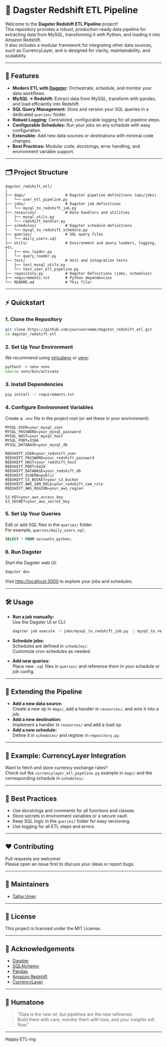 # 🚀 Dagster Redshift ETL Pipeline

Welcome to the **Dagster Redshift ETL Pipeline** project!  
This repository provides a robust, production-ready data pipeline for extracting data from MySQL, transforming it with Python, and loading it into Amazon Redshift.  
It also includes a modular framework for integrating other data sources, such as CurrencyLayer, and is designed for clarity, maintainability, and scalability.

---

## 🌟 Features

- **Modern ETL with [Dagster](https://dagster.io/):** Orchestrate, schedule, and monitor your data workflows.
- **MySQL → Redshift:** Extract data from MySQL, transform with pandas, and load efficiently into Redshift.
- **SQL Query Management:** Store and version your SQL queries in a dedicated `queries/` folder.
- **Robust Logging:** Centralized, configurable logging for all pipeline steps.
- **Configurable Schedules:** Run your jobs on any schedule with easy configuration.
- **Extensible:** Add new data sources or destinations with minimal code changes.
- **Best Practices:** Modular code, docstrings, error handling, and environment variable support.

---

## 🗂️ Project Structure

```
dagster_redshift_etl/
│
├── dags/                  # Dagster pipeline definitions (ops/jobs)
│   └── user_etl_pipeline.py
├── jobs/                  # Dagster job definitions
│   └── mysql_to_redshift_job.py
├── resources/             # Data handlers and utilities
│   ├── mysql_utils.py
│   └── redshift_handler.py
├── schedules/             # Dagster schedule definitions
│   └── mysql_to_redshift_schedule.py
├── queries/               # SQL query files
│   └── daily_users.sql
├── utils/                 # Environment and query loaders, logging, etc.
│   ├── env_loader.py
│   └── query_loader.py
├── test/                  # Unit and integration tests
│   ├── test_mysql_utils.py
│   └── test_user_etl_pipeline.py
├── repository.py          # Dagster Definitions (jobs, schedules)
├── requirements.txt       # Python dependencies
└── README.md              # This file!
```

---

## ⚡ Quickstart

### 1. **Clone the Repository**

```sh
git clone https://github.com/yourusername/dagster_redshift_etl.git
cd dagster_redshift_etl
```

### 2. **Set Up Your Environment**

We recommend using [virtualenv](https://virtualenv.pypa.io/) or [venv](https://docs.python.org/3/library/venv.html):

```sh
python3 -m venv venv
source venv/bin/activate
```

### 3. **Install Dependencies**

```sh
pip install -r requirements.txt
```

### 4. **Configure Environment Variables**

Create a `.env` file in the project root (or set these in your environment):

```
MYSQL_USER=your_mysql_user
MYSQL_PASSWORD=your_mysql_password
MYSQL_HOST=your_mysql_host
MYSQL_PORT=3306
MYSQL_DATABASE=your_mysql_db

REDSHIFT_USER=your_redshift_user
REDSHIFT_PASSWORD=your_redshift_password
REDSHIFT_HOST=your_redshift_host
REDSHIFT_PORT=5439
REDSHIFT_DATABASE=your_redshift_db
REDSHIFT_SCHEMA=public
REDSHIFT_S3_BUCKET=your_s3_bucket
REDSHIFT_AWS_IAM_ROLE=your_redshift_iam_role
REDSHIFT_AWS_REGION=your_aws_region

S3_KEY=your_aws_access_key
S3_SECRET=your_aws_secret_key
```

### 5. **Set Up Your Queries**

Edit or add SQL files in the `queries/` folder.  
For example, `queries/daily_users.sql`:

```sql
SELECT * FROM accounts_python;
```

### 6. **Run Dagster**

Start the Dagster web UI:

```sh
dagster dev
```

Visit [http://localhost:3000](http://localhost:3000) to explore your jobs and schedules.

---

## 🛠️ Usage

- **Run a job manually:**  
  Use the Dagster UI or CLI:
  ```sh
  dagster job execute -f jobs/mysql_to_redshift_job.py -j mysql_to_redshift_job
  ```

- **Schedule jobs:**  
  Schedules are defined in `schedules/`.  
  Customize cron schedules as needed.

- **Add new queries:**  
  Place new `.sql` files in `queries/` and reference them in your schedule or job config.

---

## 🧩 Extending the Pipeline

- **Add a new data source:**  
  Create a new op in `dags/`, add a handler in `resources/`, and wire it into a job.
- **Add a new destination:**  
  Implement a handler in `resources/` and add a load op.
- **Add a new schedule:**  
  Define it in `schedules/` and register in `repository.py`.

---

## 🤖 Example: CurrencyLayer Integration

Want to fetch and store currency exchange rates?  
Check out the `currencylayer_etl_pipeline.py` example in `dags/` and the corresponding schedule in `schedules/`.

---

## 📝 Best Practices

- Use docstrings and comments for all functions and classes.
- Store secrets in environment variables or a secure vault.
- Keep SQL logic in the `queries/` folder for easy versioning.
- Use logging for all ETL steps and errors.

---

## ❤️ Contributing

Pull requests are welcome!  
Please open an issue first to discuss your ideas or report bugs.

---

## 👤 Maintainers

- [Talha Umer](https://github.com/talhaumer)
---

## 📄 License

This project is licensed under the MIT License.

---

## 🙏 Acknowledgements

- [Dagster](https://dagster.io/)
- [SQLAlchemy](https://www.sqlalchemy.org/)
- [Pandas](https://pandas.pydata.org/)
- [Amazon Redshift](https://aws.amazon.com/redshift/)
- [CurrencyLayer](https://currencylayer.com/)

---

## 🎸 Humatone

> “Data is the new oil, but pipelines are the new refineries.  
> Build them with care, monitor them with love, and your insights will flow.”

---

Happy ETL-ing